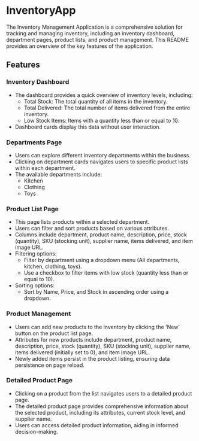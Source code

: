 # InventoryApp


The Inventory Management Application is a comprehensive solution for tracking and managing inventory, including an inventory dashboard, department pages, product lists, and product management. This README provides an overview of the key features of the application.

## Features

### Inventory Dashboard

- The dashboard provides a quick overview of inventory levels, including:
  - Total Stock: The total quantity of all items in the inventory.
  - Total Delivered: The total number of items delivered from the entire inventory.
  - Low Stock Items: Items with a quantity less than or equal to 10.
- Dashboard cards display this data without user interaction.

### Departments Page

- Users can explore different inventory departments within the business.
- Clicking on department cards navigates users to specific product lists within each department.
- The available departments include:
  - Kitchen
  - Clothing
  - Toys

### Product List Page

- This page lists products within a selected department.
- Users can filter and sort products based on various attributes.
- Columns include department, product name, description, price, stock (quantity), SKU (stocking unit), supplier name, items delivered, and item image URL.
- Filtering options:
  - Filter by department using a dropdown menu (All departments, kitchen, clothing, toys).
  - Use a checkbox to filter items with low stock (quantity less than or equal to 10).
- Sorting options:
  - Sort by Name, Price, and Stock in ascending order using a dropdown.

### Product Management

- Users can add new products to the inventory by clicking the 'New' button on the product list page.
- Attributes for new products include department, product name, description, price, stock (quantity), SKU (stocking unit), supplier name, items delivered (initially set to 0), and item image URL.
- Newly added items persist in the product listing, ensuring data persistence on page reload.

### Detailed Product Page

- Clicking on a product from the list navigates users to a detailed product page.
- The detailed product page provides comprehensive information about the selected product, including its attributes, current stock level, and supplier name.
- Users can access detailed product information, aiding in informed decision-making.

